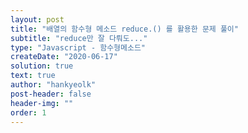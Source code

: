 ```yaml
---
layout: post
title: "배열의 함수형 메소드 reduce.() 를 활용한 문제 풀이"
subtitle: "reduce만 잘 다뤄도..."
type: "Javascript - 함수형메소드"
createDate: "2020-06-17"
solution: true
text: true
author: "hankyeolk"
post-header: false
header-img: ""
order: 1
---
```


